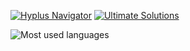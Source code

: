 <a href="https://github.com/hyperplasma/Hyplus"><img src="https://img.shields.io/badge/Hyplus%20Navigator-blue" alt="Hyplus Navigator"></a> <a href="https://github.com/hyperplasma/Ultimate-Solutions"><img src="https://img.shields.io/badge/Ultimate%20Solutions-8A2BE2" alt="Ultimate Solutions"></a>

![Most used languages](https://github-readme-stats.vercel.app/api/top-langs/?username=hyperplasma&layout=compact&hide_border=true&langs_count=10)

